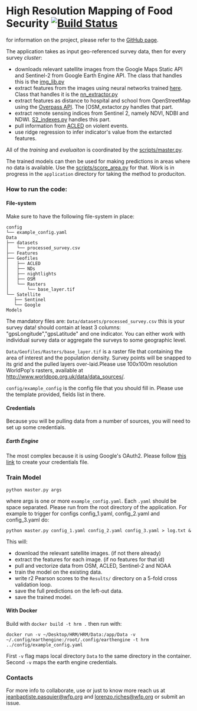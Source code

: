 # High Resolution Mapping of Food Security [![Build Status](https://travis-ci.org/WFP-VAM/HRM.svg?branch=master)](https://travis-ci.org/WFP-VAM/HRM)
for information on the project, please refer to the [GitHub page](https://wfp-vam.github.io/HRM/).

The application takes as input geo-referenced survey data, then for every survey _cluster_:
  - downloads relevant satellite images from the Google Maps Static API and Sentinel-2 from Google Earth Engine API. The class that handles this is the [img_lib.py](https://github.com/WFP-VAM/HRM/blob/master/Src/img_lib.py)
  - extract features from the images using neural networks trained [here](https://github.com/WFP-VAM/HRM_NN_Training). Class that handles it is the [nn_extractor.py](https://github.com/WFP-VAM/HRM/blob/master/Src/nn_extractor.py)
  - extract features as distance to hospital and school from OpenStreetMap using the [Overpass API](http://wiki.osm.org/wiki/Overpass_API). The [OSM_extactor.py[](https://github.com/WFP-VAM/HRM/blob/master/Src/osm.py) handles that part.
  - extract remote sensing indices from Sentinel 2, namely NDVI, NDBI and NDWI. [S2_indexes.py](https://github.com/WFP-VAM/HRM/blob/master/Src/rms_indexes.py) handles this part.
  - pull information from [ACLED](https://www.acleddata.com/) on violent events.
  - use ridge regression to infer indicator's value from the extarcted features. 
  
 All of the _training_ and _evaluaiton_ is coordinated by the [scripts/master.py](https://github.com/WFP-VAM/HRM/blob/master/scripts/master.py).
  
The trained models can then be used for making predictions in areas where no data is available. Use the [scripts/score_area.py](https://github.com/WFP-VAM/HRM/blob/master/scripts/score_area.py) for that. Work is in progress in the `application` directory for taking the method to produciton. 
  
### How to run the code:
#### File-system
Make sure to have the following file-system in place:
 ```
config
└── example_config.yaml 
Data
├── datasets
│   └── processed_survey.csv
├── Features
├── Geofiles
│   ├── ACLED
│   ├── NDs
│   ├── nightlights
│   ├── OSM
│   └── Rasters
│       └── base_layer.tif
└── Satellite   
    ├── Sentinel
    └── Google   
Models
  ```
 The mandatory files are: 
`Data/datasets/processed_survey.csv` this is your survey data! should contain at least 3 columns: "gpsLongitude","gpsLatitude" and one indicator. You can either work with individual survey data or aggregate the surveys to some geographic level. 
  
`Data/Geofiles/Rasters/base_layer.tif` is a raster file that containing the area of interest and the population density. Survey points will be snapped to its grid and the pulled layers over-laid.Please use 100x100m resolution WorldPop's rasters, available at http://www.worldpop.org.uk/data/data_sources/. 
 
`config/example_config` is the config file that you should fill in. Please use the template provided, fields list in there. 

#### Credentials
Because you will be pulling data from a number of sources, you will need to set up some credentials. 
##### Earth Engine
The most complex because it is using Google's OAuth2. Please follow [this link](https://developers.google.com/earth-engine/python_install_manual) to create your credentials file.
 
### Train Model
```
python master.py args 
```
where args is one or more `example_config.yaml`. Each `.yaml` should be space separated. Please run from the root directory of the application. For example to trigger for configs config_1.yaml, config_2.yaml and config_3.yaml do:
```
python master.py config_1.yaml config_2.yaml config_3.yaml > log.txt &
```
This will:
* download the relevant satellite images. (if not there already)
* extract the features for each image. (if no features for that id)
* pull and vectorize data from OSM, ACLED, Sentinel-2 and NOAA
* train the model on the existing data.
* write r2 Pearson scores to the ```Results/``` directory on a 5-fold cross validation loop.
* save the full predictions on the left-out data.
* save the trained model.

#### With Docker
Build with ``` docker build -t hrm . ``` then run with:
```
docker run -v ~/Desktop/HRM/HRM/Data:/app/Data -v ~/.config/earthengine:/root/.config/earthengine -t hrm ../config/example_config.yaml
```
First `-v` flag maps local directory `Data` to the same directory in the container. Second `-v` maps the earth engine credentials.
### Contacts
For more info to collaborate, use or just to know more reach us at jeanbaptiste.pasquier@wfp.org and lorenzo.riches@wfp.org or submit an issue.
